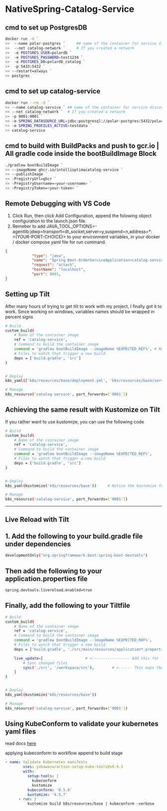 # NativeSpring-Catalog-Service

## cmd to set up PostgresDB

```bash
docker run -d `
>>  --name polar-postgres `     ## name of the container for service discovery
>>  --net catalog-network `     # If you created a network
>>  -e POSTGRES_USER=polardb `
>>  -e POSTGRES_PASSWORD=test1234 `
>>  -e POSTGRES_DB=polardb_catalog `
>>  -p 5433:5432 `
>> --restart=always `
>> postgres
```

## cmd to set up catalog-service

```bash
docker run --rm -d `
>> --name catalog-service ` ## name of the container for service discovery
>> --net catalog-network `  # If you created a network
>> -p 9001:9001 `
>> -e SPRING_DATASOURCE_URL=jdbc:postgresql://polar-postgres:5432/polardb_catalog ` ### Hostname is the name of the postgres container (service discovry)
>> -e SPRING_PROFILES_ACTIVE=testdata `
>> catalog-service
```

## cmd to build with BuildPacks and push to gcr.io | All gradle code inside the **bootBuildImage Block**  

```bash
./gradlew bootBuildImage `                                                                                                          
>> --imageName ghcr.io/intellioptimacatalog-service `                                                                         
>> --publishImage `
>> -PregistryUrl=ghcr `
>> -PregistryUsername=<your-username> `
>> -PregistryToken=<your-token> `
```

## Remote Debugging with VS Code

1. Click Run, then click Add Configuration, append the folowing object configuration to the launch.json file.
2. Remeber to add JAVA_TOOL_OPTIONS=-agentlib:jdwp=transport=dt_socket,server=y,suspend=n,address=*:<(YOUR-PORT-CHOICE)> to your environment variables, in your docker / docker compose yaml file for run command.

```json
{
            "type": "java",
            "name": "Spring Boot-OrderServiceApplication<catalog-service> debugger",
            "request": "attach",
            "hostName": "localhost",
            "port": 8001,
}
```

## Setting up Tilt

After many hours of trying to get tilt to work with my project, I finally got it to work.
Since working on windows, variables names should be wrapped in percent signs

```bash
# Build
custom_build(
    # Name of the container image
    ref = 'catalog-service',
    # Command to build the container image
    command = 'gradlew bootBuildImage --imageName %EXPECTED_REF%', # Notice the %EXPECTED_REF% variable instead of $EXPECTED_REF
    # Files to watch that trigger a new build
    deps = ['build.gradle', 'src']
)


# Deploy
k8s_yaml(['k8s/resources/base/deployment.yml', 'k8s/resources/base/service.yml'])

# Manage
k8s_resource('catalog-service', port_forwards=['9001'])
```

## Achieving the same result with Kustomize on Tilt

If you rather want to use kustomize, you can use the following code

```bash
# Build
custom_build(
    # Name of the container image
    ref = 'catalog-service',
    # Command to build the container image
    command = 'gradlew bootBuildImage --imageName %EXPECTED_REF%',
    # Files to watch that trigger a new build
    deps = ['build.gradle', 'src']
)


# Deploy
k8s_yaml(kustomize('k8s/resources/base'))     # Notice the kustomize function refering to the folder containing the kustomization.yml file

# Manage
k8s_resource('catalog-service', port_forwards=['9001'])
```

-------------------------------------------------------------------------------------------------------------------

## Live Reload with Tilt

## 1. Add the following to your build.gradle file under dependencies

```bash
developmentOnly("org.springframework.boot:spring-boot-devtools")
```

## Then add the following to your application.properties file

```bash
spring.devtools.livereload.enabled=true
```

## Finally, add the following to your Tiltfile

```bash
# Build
custom_build(
    # Name of the container image
    ref = 'catalog-service',
    # Command to build the container image
    command = 'gradlew bootBuildImage --imageName %EXPECTED_REF%',
    # Files to watch that trigger a new build
    deps = ['build.gradle', './src/main/resources/application*.properties'],

    live_update=[                   # <----------------- Add this for live rolaod on changes within the src folder
        # Sync changed files
        sync('./src', '/workspace/src'),        # <------ This maps the src folder to the src folder in the container made with buildPack
    ]
)


# Deploy
k8s_yaml(kustomize('k8s/resources/base'))

# Manage
k8s_resource('catalog-service', port_forwards=['9001'])
```
## Using KubeConform to validate your kubernetes yaml files

read docs [here](https://medium.com/@dangreenlee_/continually-validate-kubernetes-manifests-using-kubeconform-and-githubactions-ed74ed3ba4ca)

applying kubeconform to workflow append to build stage

```yml
- name: Validate Kubernetes manifests
        uses: yokawasa/action-setup-kube-tools@v0.9.3
        with:
          setup-tools: |
            kubeconform
            kustomize
          kubeconform: '0.5.0'
          kustomize: '4.5.7'
      - run: |
          kustomize build k8s/resources/base | kubeconform -verbose
```

